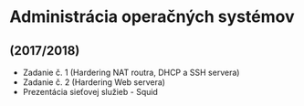 # Administrácia operačných systémov
## (2017/2018)


* Zadanie č. 1 (Hardering NAT routra, DHCP a SSH servera)
* Zadanie č. 2 (Hardering Web servera)
* Prezentácia sieťovej služieb - Squid 
